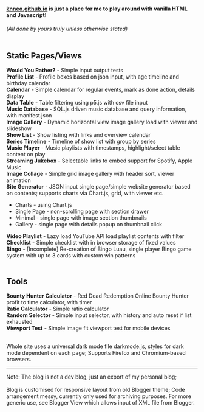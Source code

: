 #### [knneo.github.io](https://knneo.github.io) is just a place for me to play around with vanilla HTML and Javascript!<br/>
###### (All done by yours truly unless otherwise stated)<br/><br/>

Static Pages/Views
---
**Would You Rather?** - Simple input output tests<br/>
**Profile List** - Profile boxes based on json input, with age timeline and birthday calendar<br/>
**Calendar** - Simple calendar for regular events, mark as done action, details display<br/>
**Data Table** - Table filtering using p5.js with csv file input<br/>
**Music Database** - SQL.js driven music database and query information, with manifest.json<br/>
**Image Gallery** - Dynamic horizontal view image gallery load with viewer and slideshow<br/>
**Show List** - Show listing with links and overview calendar<br/>
**Series Timeline** - Timeline of show list with group by series<br/>
**Music Player** - Music playlists with timestamps, highlight/select table content on play<br/>
**Streaming Jukebox** - Selectable links to embed support for Spotify, Apple Music<br/>
**Image Collage** - Simple grid image gallery with header sort, viewer animation<br/>
**Site Generator** - JSON input single page/simple website generator based on contents; supports charts via Chart.js, grid, with viewer etc.<br/>
<!-- start -->
* Charts - using Chart.js<br/>
* Single Page - non-scrolling page with section drawer<br/>
* Minimal - single page with image section thumbnails<br/>
* Gallery - single page with details popup on thumbnail click<br/>
<!-- end -->
**Video Playlist** - Lazy load YouTube API load playlist contents with filter<br/>
**Checklist** - Simple checklist with in browser storage of fixed values<br/>
**Bingo** - [Incomplete] Re-creation of Bingo Luau, single player Bingo game system with up to 3 cards with custom win patterns<br/><br/>

Tools
---
**Bounty Hunter Calculator** - Red Dead Redemption Online Bounty Hunter profit to time calculator, with timer<br/>
**Ratio Calculator** - Simple ratio calculator<br/>
**Random Selector** - Simple input selector, with history and auto reset if list exhausted<br/>
**Viewport Test** - Simple image fit viewport test for mobile devices<br/><br/>

Whole site uses a universal dark mode file darkmode.js, styles for dark mode dependent on each page; Supports Firefox and Chromium-based browsers.<br/>
<hr>
Note: The blog is not a dev blog, just an export of my personal blog;
<br/><br/>Blog is customised for responsive layout from old Blogger theme; Code arrangement messy, currently only used for archiving purposes. For more generic use, see Blogger View which allows input of XML file from Blogger.

